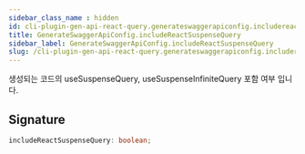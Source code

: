 ```yaml
---
sidebar_class_name : hidden
id: cli-plugin-gen-api-react-query.generateswaggerapiconfig.includereactsuspensequery
title: GenerateSwaggerApiConfig.includeReactSuspenseQuery
sidebar_label: GenerateSwaggerApiConfig.includeReactSuspenseQuery
slug: /cli-plugin-gen-api-react-query.generateswaggerapiconfig.includereactsuspensequery
---
```






생성되는 코드의 useSuspenseQuery, useSuspenseInfiniteQuery 포함 여부 입니다.

## Signature

```typescript
includeReactSuspenseQuery: boolean;
```
